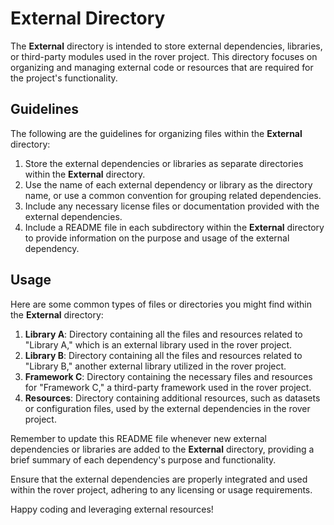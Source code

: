 # External Directory

The **External** directory is intended to store external dependencies, libraries, or third-party modules used in the rover project. This directory focuses on organizing and managing external code or resources that are required for the project's functionality.

## Guidelines

The following are the guidelines for organizing files within the **External** directory:

1. Store the external dependencies or libraries as separate directories within the **External** directory.
2. Use the name of each external dependency or library as the directory name, or use a common convention for grouping related dependencies.
3. Include any necessary license files or documentation provided with the external dependencies.
4. Include a README file in each subdirectory within the **External** directory to provide information on the purpose and usage of the external dependency.

## Usage

Here are some common types of files or directories you might find within the **External** directory:

1. **Library A**: Directory containing all the files and resources related to "Library A," which is an external library used in the rover project.
2. **Library B**: Directory containing all the files and resources related to "Library B," another external library utilized in the rover project.
3. **Framework C**: Directory containing the necessary files and resources for "Framework C," a third-party framework used in the rover project.
4. **Resources**: Directory containing additional resources, such as datasets or configuration files, used by the external dependencies in the rover project.

Remember to update this README file whenever new external dependencies or libraries are added to the **External** directory, providing a brief summary of each dependency's purpose and functionality.

Ensure that the external dependencies are properly integrated and used within the rover project, adhering to any licensing or usage requirements.

Happy coding and leveraging external resources!